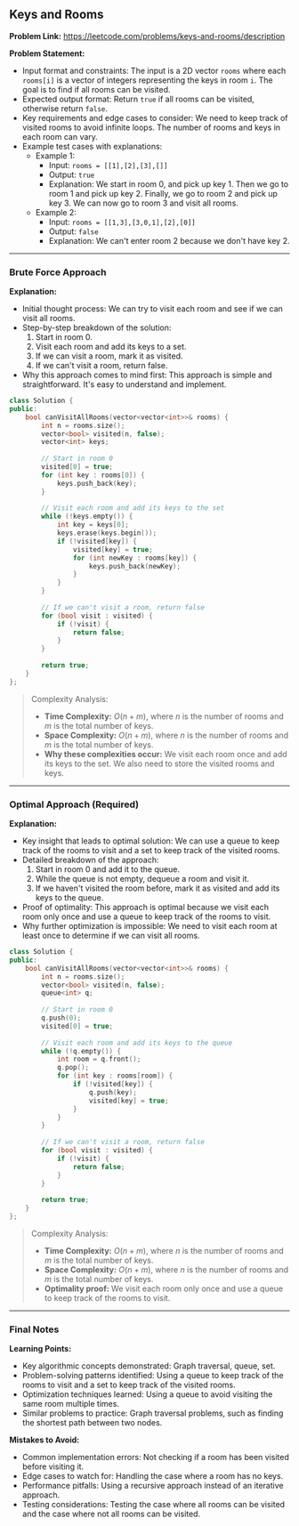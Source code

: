## Keys and Rooms
**Problem Link:** https://leetcode.com/problems/keys-and-rooms/description

**Problem Statement:**
- Input format and constraints: The input is a 2D vector `rooms` where each `rooms[i]` is a vector of integers representing the keys in room `i`. The goal is to find if all rooms can be visited.
- Expected output format: Return `true` if all rooms can be visited, otherwise return `false`.
- Key requirements and edge cases to consider: We need to keep track of visited rooms to avoid infinite loops. The number of rooms and keys in each room can vary.
- Example test cases with explanations:
  - Example 1:
    - Input: `rooms = [[1],[2],[3],[]]`
    - Output: `true`
    - Explanation: We start in room 0, and pick up key 1. Then we go to room 1 and pick up key 2. Finally, we go to room 2 and pick up key 3. We can now go to room 3 and visit all rooms.
  - Example 2:
    - Input: `rooms = [[1,3],[3,0,1],[2],[0]]`
    - Output: `false`
    - Explanation: We can't enter room 2 because we don't have key 2.

---

### Brute Force Approach

**Explanation:**
- Initial thought process: We can try to visit each room and see if we can visit all rooms.
- Step-by-step breakdown of the solution:
  1. Start in room 0.
  2. Visit each room and add its keys to a set.
  3. If we can visit a room, mark it as visited.
  4. If we can't visit a room, return false.
- Why this approach comes to mind first: This approach is simple and straightforward. It's easy to understand and implement.

```cpp
class Solution {
public:
    bool canVisitAllRooms(vector<vector<int>>& rooms) {
        int n = rooms.size();
        vector<bool> visited(n, false);
        vector<int> keys;
        
        // Start in room 0
        visited[0] = true;
        for (int key : rooms[0]) {
            keys.push_back(key);
        }
        
        // Visit each room and add its keys to the set
        while (!keys.empty()) {
            int key = keys[0];
            keys.erase(keys.begin());
            if (!visited[key]) {
                visited[key] = true;
                for (int newKey : rooms[key]) {
                    keys.push_back(newKey);
                }
            }
        }
        
        // If we can't visit a room, return false
        for (bool visit : visited) {
            if (!visit) {
                return false;
            }
        }
        
        return true;
    }
};
```

> Complexity Analysis:
> - **Time Complexity:** $O(n + m)$, where $n$ is the number of rooms and $m$ is the total number of keys.
> - **Space Complexity:** $O(n + m)$, where $n$ is the number of rooms and $m$ is the total number of keys.
> - **Why these complexities occur:** We visit each room once and add its keys to the set. We also need to store the visited rooms and keys.

---

### Optimal Approach (Required)

**Explanation:**
- Key insight that leads to optimal solution: We can use a queue to keep track of the rooms to visit and a set to keep track of the visited rooms.
- Detailed breakdown of the approach:
  1. Start in room 0 and add it to the queue.
  2. While the queue is not empty, dequeue a room and visit it.
  3. If we haven't visited the room before, mark it as visited and add its keys to the queue.
- Proof of optimality: This approach is optimal because we visit each room only once and use a queue to keep track of the rooms to visit.
- Why further optimization is impossible: We need to visit each room at least once to determine if we can visit all rooms.

```cpp
class Solution {
public:
    bool canVisitAllRooms(vector<vector<int>>& rooms) {
        int n = rooms.size();
        vector<bool> visited(n, false);
        queue<int> q;
        
        // Start in room 0
        q.push(0);
        visited[0] = true;
        
        // Visit each room and add its keys to the queue
        while (!q.empty()) {
            int room = q.front();
            q.pop();
            for (int key : rooms[room]) {
                if (!visited[key]) {
                    q.push(key);
                    visited[key] = true;
                }
            }
        }
        
        // If we can't visit a room, return false
        for (bool visit : visited) {
            if (!visit) {
                return false;
            }
        }
        
        return true;
    }
};
```

> Complexity Analysis:
> - **Time Complexity:** $O(n + m)$, where $n$ is the number of rooms and $m$ is the total number of keys.
> - **Space Complexity:** $O(n + m)$, where $n$ is the number of rooms and $m$ is the total number of keys.
> - **Optimality proof:** We visit each room only once and use a queue to keep track of the rooms to visit.

---

### Final Notes

**Learning Points:**
- Key algorithmic concepts demonstrated: Graph traversal, queue, set.
- Problem-solving patterns identified: Using a queue to keep track of the rooms to visit and a set to keep track of the visited rooms.
- Optimization techniques learned: Using a queue to avoid visiting the same room multiple times.
- Similar problems to practice: Graph traversal problems, such as finding the shortest path between two nodes.

**Mistakes to Avoid:**
- Common implementation errors: Not checking if a room has been visited before visiting it.
- Edge cases to watch for: Handling the case where a room has no keys.
- Performance pitfalls: Using a recursive approach instead of an iterative approach.
- Testing considerations: Testing the case where all rooms can be visited and the case where not all rooms can be visited.